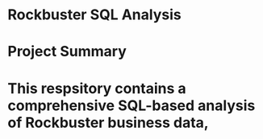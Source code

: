 # Rockbuster SQL Analysis
# Project Summary
# This respsitory contains a comprehensive SQL-based analysis of Rockbuster business data,
